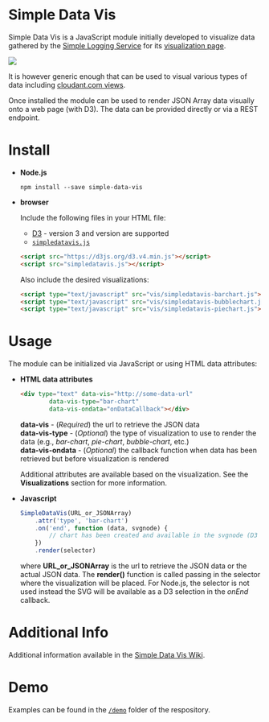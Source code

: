 # Simple Data Vis

Simple Data Vis is a JavaScript module initially developed to visualize data gathered by the [Simple Logging Service](https://developer.ibm.com/clouddataservices/2016/03/03/simple-metrics-collector-microservices-edition/) for its [visualization page](http://simple-logging-service-vis.mybluemix.net/).

<img src="https://advocated-vis.mybluemix.net/chart/allActivities" />

It is however generic enough that can be used to visual various types of data including [cloudant.com views](https://medium.com/ibm-watson-data-lab/eye-candy-for-cloudant-201a195ed6c).

Once installed the module can be used to render JSON Array data visually onto a web page (with D3). The data can be provided directly or via a REST endpoint.


# Install

* __Node.js__

	```
	npm install --save simple-data-vis
	```

* __browser__

	Include the following files in your HTML file:  
	
	* [D3](https://d3js.org/) - version 3 and version are supported
	* [`simpledatavis.js`](https://github.com/ibm-watson-data-lab/simple-data-vis/blob/master/simpledatavis.js)
	
	```html
	<script src="https://d3js.org/d3.v4.min.js"></script>
	<script src="simpledatavis.js"></script>
	```  
	
	Also include the desired visualizations:
	
	```html
	<script type="text/javascript" src="vis/simpledatavis-barchart.js"></script>
	<script type="text/javascript" src="vis/simpledatavis-bubblechart.js"></script>
	<script type="text/javascript" src="vis/simpledatavis-piechart.js"></script>
	```  


# Usage

The module can be initialized via JavaScript or using HTML data attributes:  

* __HTML data attributes__

	```html
	<div type="text" data-vis="http://some-data-url"
	        data-vis-type="bar-chart"
	        data-vis-ondata="onDataCallback"></div>
	```

	__data-vis__ - (_Required_) the url to retrieve the JSON data  
	__data-vis-type__ - (_Optional_) the type of visualization to use to render the data (e.g., _bar-chart_, _pie-chart_, _bubble-chart_, etc.)  
	__data-vis-ondata__ - (_Optional_) the callback function when data has been retrieved but before visualization is rendered  
	
	Additional attributes are available based on the visualization. See the __Visualizations__ section for more information.
	
* __Javascript__

	```js
	SimpleDataVis(URL_or_JSONArray)
		.attr('type', 'bar-chart')
		.on('end', function (data, svgnode) {
			// chart has been created and available in the svgnode (D3 selection)
		})
		.render(selector)
	```

	where __URL\_or\_JSONArray__ is the url to retrieve the JSON data or the actual JSON data. The __render()__ function is called passing in the selector where the visualization will be placed. For Node.js, the selector is not used instead the SVG will be available as a D3 selection in the _onEnd_ callback.
 

# Additional Info

Additional information available in the [Simple Data Vis Wiki](https://github.com/ibm-watson-data-lab/simple-data-vis/wiki).


# Demo  

Examples can be found in the [`/demo`](https://github.com/ibm-watson-data-lab/simple-data-vis/tree/master/demo) folder of the respository.  
